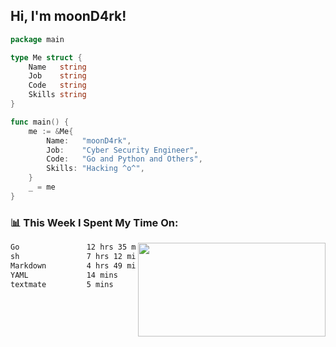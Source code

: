 <h2> Hi, I'm moonD4rk!</h2>

```go
package main

type Me struct {
	Name   string
	Job    string
	Code   string
	Skills string
}

func main() {
	me := &Me{
		Name:   "moonD4rk",
		Job:    "Cyber Security Engineer",
		Code:   "Go and Python and Others",
		Skills: "Hacking ^o^",
	}
	_ = me
}
```

<h3>📊 This Week I Spent My Time On:</h3>
<img align='right' src="https://github-readme-stats.vercel.app/api?username=moond4rk&show_icons=true&theme=radical", width="300" height="150">

<!--START_SECTION:waka-->

```txt
Go               12 hrs 35 mins  ████████████▓░░░░░░░░░░░░   50.07 %
sh               7 hrs 12 mins   ███████▒░░░░░░░░░░░░░░░░░   28.67 %
Markdown         4 hrs 49 mins   ████▓░░░░░░░░░░░░░░░░░░░░   19.18 %
YAML             14 mins         ▒░░░░░░░░░░░░░░░░░░░░░░░░   00.94 %
textmate         5 mins          ░░░░░░░░░░░░░░░░░░░░░░░░░   00.36 %
```

<!--END_SECTION:waka-->

